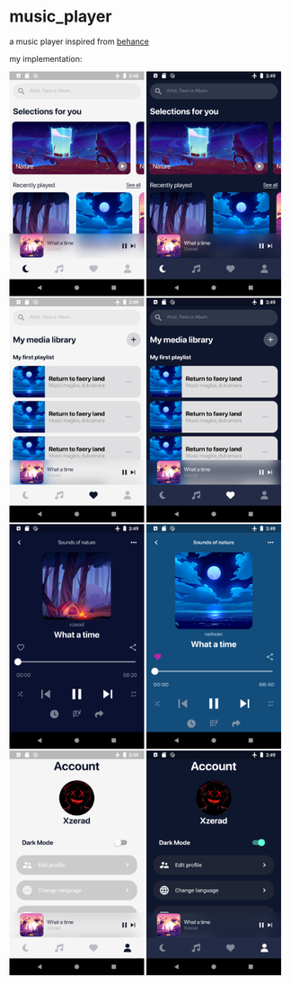 # music_player


a music player inspired from [behance](https://www.behance.net/gallery/157261331/Music-App-UI-Design)

my implementation:

<img src="/dist/Screenshot_1673452127.png" height="400" />
<img src="/dist/Screenshot_1673452166.png" height="400" />

<img src="/dist/Screenshot_1673452151.png" height="400" />
<img src="/dist/Screenshot_1673452161.png" height="400" />

<img src="/dist/Screenshot_1673452143.png" height="400" />
<img src="/dist/Screenshot_1673452176.png" height="400" />

<img src="/dist/Screenshot_1673452154.png" height="400" />
<img src="/dist/Screenshot_1673452157.png" height="400" />
